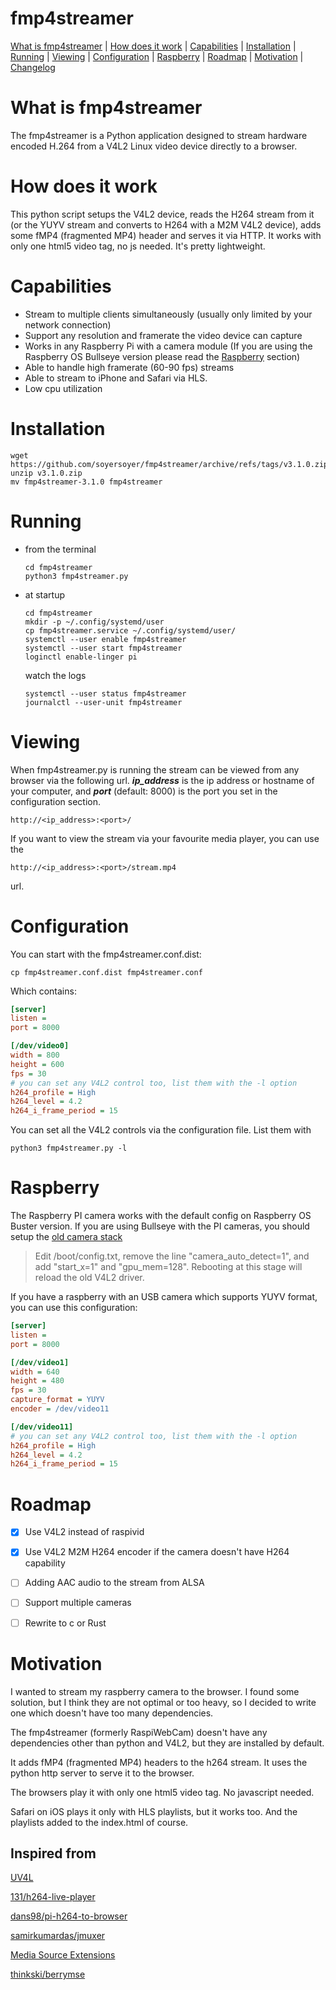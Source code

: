 # fmp4streamer
[What is fmp4streamer](#what-is-fmp4streamer) |
[How does it work](#how-does-it-work) |
[Capabilities](#capabilities) |
[Installation](#installation) |
[Running](#running) |
[Viewing](#viewing) |
[Configuration](#configuration) |
[Raspberry](#raspberry) |
[Roadmap](#roadmap) |
[Motivation](#motivation) |
[Changelog](https://github.com/soyersoyer/fmp4streamer/blob/main/CHANGELOG.md)

# What is fmp4streamer
The fmp4streamer is a Python application designed to stream hardware encoded H.264 from a V4L2 Linux video device directly to a browser.

# How does it work
This python script setups the V4L2 device, reads the H264 stream from it (or the YUYV stream and converts to H264 with a M2M V4L2 device), adds some fMP4 (fragmented MP4) header and serves it via HTTP. It works with only one html5 video tag, no js needed. It's pretty lightweight.

# Capabilities
- Stream to multiple clients simultaneously (usually only limited by your network connection) 
- Support any resolution and framerate the video device can capture
- Works in any Raspberry Pi with a camera module (If you are using the Raspberry OS Bullseye version please read the [Raspberry](#raspberry) section)
- Able to handle high framerate (60-90 fps) streams
- Able to stream to iPhone and Safari via HLS.
- Low cpu utilization

# Installation
   ```
   wget https://github.com/soyersoyer/fmp4streamer/archive/refs/tags/v3.1.0.zip
   unzip v3.1.0.zip
   mv fmp4streamer-3.1.0 fmp4streamer
   ```

# Running 
- from the terminal
    ```
    cd fmp4streamer
    python3 fmp4streamer.py
    ```
- at startup
    ```
    cd fmp4streamer
    mkdir -p ~/.config/systemd/user
    cp fmp4streamer.service ~/.config/systemd/user/
    systemctl --user enable fmp4streamer
    systemctl --user start fmp4streamer
    loginctl enable-linger pi
    ```

    watch the logs
    ```
    systemctl --user status fmp4streamer
    journalctl --user-unit fmp4streamer
    ```

# Viewing
When fmp4streamer.py is running the stream can be viewed from any browser via the following url. **_ip_address_** is the ip address or hostname of your computer, and **_port_** (default: 8000) is the port you set in the configuration section.
```
http://<ip_address>:<port>/
```
  
If you want to view the stream via your favourite media player, you can use the
```
http://<ip_address>:<port>/stream.mp4
```
url.

# Configuration

You can start with the fmp4streamer.conf.dist:

```
cp fmp4streamer.conf.dist fmp4streamer.conf
```

Which contains:
```ini
[server]
listen = 
port = 8000

[/dev/video0]
width = 800
height = 600
fps = 30
# you can set any V4L2 control too, list them with the -l option
h264_profile = High
h264_level = 4.2
h264_i_frame_period = 15
```

You can set all the V4L2 controls via the configuration file. List them with
```
python3 fmp4streamer.py -l
```

# Raspberry

The Raspberry PI camera works with the default config on Raspberry OS Buster version.
If you are using Bullseye with the PI cameras, you should setup the [old camera stack](https://forums.raspberrypi.com/viewtopic.php?t=323390) 


> Edit /boot/config.txt, remove the line "camera_auto_detect=1", and add "start_x=1" and "gpu_mem=128".
> Rebooting at this stage will reload the old V4L2 driver.


If you have a raspberry with an USB camera which supports YUYV format, you can use this configuration:

```ini
[server]
listen = 
port = 8000

[/dev/video1]
width = 640
height = 480
fps = 30
capture_format = YUYV
encoder = /dev/video11

[/dev/video11]
# you can set any V4L2 control too, list them with the -l option
h264_profile = High
h264_level = 4.2
h264_i_frame_period = 15
```


# Roadmap
- [x] Use V4L2 instead of raspivid
- [x] Use V4L2 M2M H264 encoder if the camera doesn't have H264 capability
- [ ] Adding AAC audio to the stream from ALSA
- [ ] Support multiple cameras
- [ ] Rewrite to c or Rust


# Motivation
I wanted to stream my raspberry camera to the browser. I found some solution, but I think they are not optimal or too heavy, so I decided to write one which doesn't have too many dependencies.

The fmp4streamer (formerly RaspiWebCam) doesn't have any dependencies other than python and V4L2, but they are installed by default.

It adds fMP4 (fragmented MP4) headers to the h264 stream. It uses the python http server to serve it to the browser.

The browsers play it with only one html5 video tag. No javascript needed.

Safari on iOS plays it only with HLS playlists, but it works too. And the playlists added to the index.html of course.

## Inspired from

[UV4L](https://www.linux-projects.org/uv4l/)

[131/h264-live-player](https://github.com/131/h264-live-player)

[dans98/pi-h264-to-browser](https://github.com/dans98/pi-h264-to-browser)

[samirkumardas/jmuxer](https://github.com/samirkumardas/jmuxer)

[Media Source Extensions](https://caniuse.com/mediasource)

[thinkski/berrymse](https://github.com/thinkski/berrymse)
